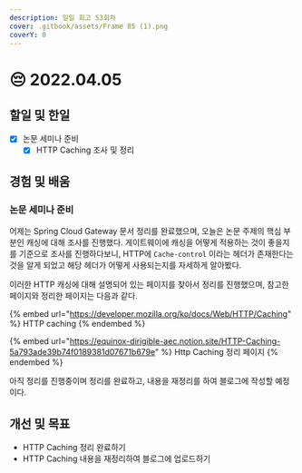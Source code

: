 ```yaml
---
description: 일일 회고 53회차
cover: .gitbook/assets/Frame 85 (1).png
coverY: 0
---
```


# 😔 2022.04.05

## 할일 및 한일

* [x] 논문 세미나 준비
  * [x] HTTP Caching 조사 및 정리

## 경험 및 배움

### 논문 세미나 준비

어제는 Spring Cloud Gateway 문서 정리를 완료했으며, 오늘은 논문 주제의 핵심 부분인 캐싱에 대해 조사를 진행했다. 게이트웨이에 캐싱을 어떻게 적용하는 것이 좋을지를 기준으로 조사를 진행하다보니, HTTP에 `Cache-control` 이라는 헤더가 존재한다는 것을 알게 되었고 해당 헤더가 어떻게 사용되는지를 자세하게 알아봤다.

이러한 HTTP 캐싱에 대해 설명되어 있는 페이지를 찾아서 정리를 진행했으며, 참고한 페이지와 정리한 페이지는 다음과 같다.

{% embed url="https://developer.mozilla.org/ko/docs/Web/HTTP/Caching" %}
HTTP caching
{% endembed %}

{% embed url="https://equinox-dirigible-aec.notion.site/HTTP-Caching-5a793ade39b74f0189381d07671b679e" %}
Http Caching 정리 페이지
{% endembed %}



아직 정리를 진행중이며 정리를 완료하고, 내용을 재정리를 하여 블로그에 작성할 예정이다.

## 개선 및 목표

* HTTP Caching 정리 완료하기
* HTTP Caching 내용을 재정리하여 블로그에 업로드하기
